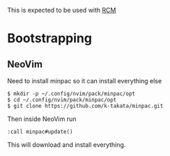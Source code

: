 This is expected to be used with [RCM](https://github.com/thoughtbot/rcm)

# Bootstrapping

## NeoVim

Need to install minpac so it can install everything else

```console
$ mkdir -p ~/.config/nvim/pack/minpac/opt
$ cd ~/.config/nvim/pack/minpac/opt
$ git clone https://github.com/k-takata/minpac.git
```

Then inside NeoVim run

```
:call minpac#update()
```

This will download and install everything.
